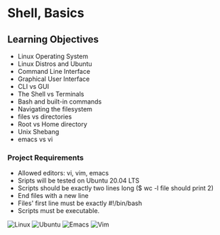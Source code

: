 # Shell, Basics

## Learning Objectives
* Linux Operating System
* Linux Distros and Ubuntu
* Command Line Interface
* Graphical User Interface
* CLI vs GUI
* The Shell vs Terminals
* Bash and built-in commands
* Navigating the filesystem
* files vs directories
* Root vs Home directory
* Unix Shebang
* emacs vs vi

### Project Requirements
* Allowed editors: vi, vim, emacs
* Sripts will be tested on Ubuntu 20.04 LTS
* Scripts should be exactly two lines long ($ wc -l file should print 2)
* End files with a new line
* Files' first line must be exactly #!/bin/bash
* Scripts must be executable.


![Linux](https://img.shields.io/badge/Linux-FCC624?style=for-the-badge&logo=linux&logoColor=black) ![Ubuntu](https://img.shields.io/badge/Ubuntu-E95420?style=for-the-badge&logo=ubuntu&logoColor=white) ![Emacs](https://img.shields.io/badge/Emacs-%237F5AB6.svg?&style=for-the-badge&logo=gnu-emacs&logoColor=white) ![Vim](https://img.shields.io/badge/VIM-%2311AB00.svg?style=for-the-badge&logo=vim&logoColor=white)
